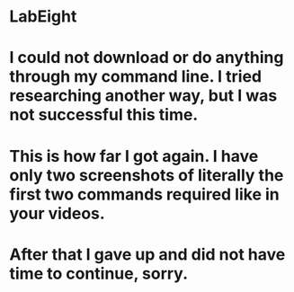 # LabEight

# I could not download or do anything through my command line. I tried researching another way, but I was not successful this time.
# This is how far I got again. I have only two screenshots of literally the first two commands required like in your videos. 
# After that I gave up and did not have time to continue, sorry.

